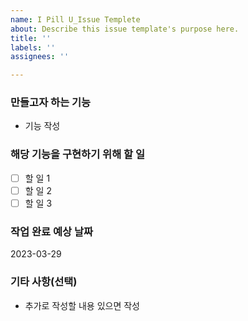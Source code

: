 ```yaml
---
name: I Pill U_Issue Templete
about: Describe this issue template's purpose here.
title: ''
labels: ''
assignees: ''

---
```


### 만들고자 하는 기능
- 기능 작성

### 해당 기능을 구현하기 위해 할 일
- [ ] 할 일 1
- [ ] 할 일 2
- [ ] 할 일 3

### 작업 완료 예상 날짜
2023-03-29

### 기타 사항(선택)
- 추가로 작성할 내용 있으면 작성
